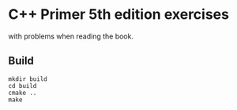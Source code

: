 # C++ Primer 5th edition exercises

with problems when reading the book.

## Build

    mkdir build
    cd build
    cmake ..
    make
